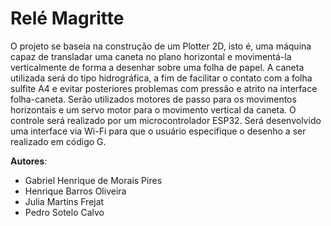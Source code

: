 # Relé Magritte

O projeto se baseia na construção de um Plotter 2D, isto é, uma máquina capaz de transladar uma caneta no plano horizontal e movimentá-la verticalmente de forma a desenhar sobre uma folha de papel. A caneta utilizada será do tipo hidrográfica, a fim de facilitar o contato com a folha sulfite A4 e evitar posteriores problemas com pressão e atrito na interface folha-caneta. Serão utilizados motores de passo para os movimentos horizontais e um servo motor para o movimento vertical da caneta. O controle será realizado por um microcontrolador ESP32. Será desenvolvido uma interface via Wi-Fi para que o usuário especifique o desenho a ser realizado em código G.

**Autores**:
- Gabriel Henrique de Morais Pires
- Henrique Barros Oliveira
- Julia Martins Frejat
- Pedro Sotelo Calvo